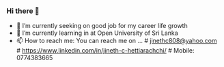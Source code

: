 ### Hi there 👋
- 🔭 I’m currently seeking on good job for my career life growth
- 🌱 I’m currently learning in at Open University of Sri Lanka
- 📫 How to reach me: You can reach me on ...
      # jinethc808@yahoo.com
      # https://www.linkedin.com/in/jineth-c-hettiarachchi/
      # Mobile: 0774383665
<!--
**JinetC/JinetC** is a ✨ _special_ ✨ repository because its `README.md` (this file) appears on your GitHub profile.

Here are some ideas to get you started:

- 🔭 I’m currently working on ...
- 🌱 I’m currently learning ...
- 👯 I’m looking to collaborate on ...
- 🤔 I’m looking for help with ...
- 💬 Ask me about ...
- 📫 How to reach me: ...
- 😄 Pronouns: ...
- ⚡ Fun fact: ...
-->

